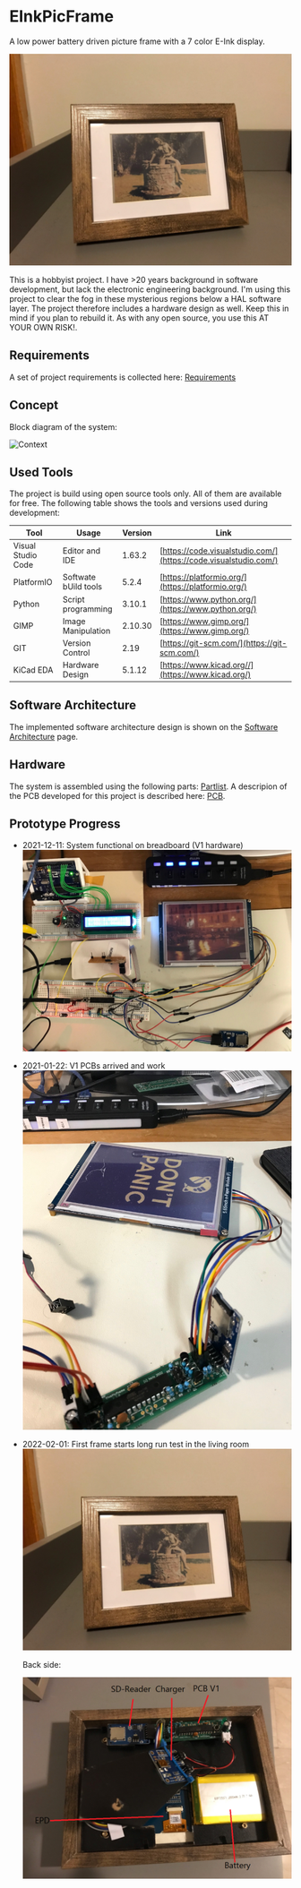 # EInkPicFrame

A low power battery driven picture frame with a 7 color E-Ink display.

![Frame One](design/history/frame1.png)

This is a hobbyist project. I have >20 years background in software development,
but lack the electronic engineering background. I'm using this project to
clear the fog in these mysterious regions below a HAL software layer. The project
therefore includes a hardware design as well. Keep this in mind if you plan to
rebuild it. As with any open source, you use this AT YOUR OWN RISK!.

## Requirements

A set of project requirements is collected here: [Requirements](design/Requirements.md)

## Concept

Block diagram of the system:

![Context](http://www.plantuml.com/plantuml/proxy?cache=no&src=https://raw.githubusercontent.com/nhjschulz/EInkPicFrame/master/design/plantuml/SwContext.plantuml)

## Used Tools

The project is build using open source tools only. All of them are available for free. The following table shows the tools and versions used during development:

|Tool                  |   Usage                   | Version   | Link                                                           |
|----------------------|---------------------------|-----------|---------------------------------------------------------------------|
| Visual Studio Code   | Editor and IDE            | 1.63.2    | [https://code.visualstudio.com/](https://code.visualstudio.com/)   |
| PlatformIO           | Softwate bUild tools      | 5.2.4     | [https://platformio.org/](https://platformio.org/)          |
| Python               | Script programming        | 3.10.1    | [https://www.python.org/](https://www.python.org/)                 |
| GIMP                 | Image Manipulation        | 2.10.30   | [https://www.gimp.org/](https://www.gimp.org/)                     |
| GIT                  | Version Control           | 2.19      | [https://git-scm.com/](https://git-scm.com/)                       |
| KiCad EDA            | Hardware Design           | 5.1.12    | [https://www.kicad.org//](https://www.kicad.org/)                  |

## Software Architecture

The implemented software architecture design is shown on the [Software Architecture](design/SwArchitecture.md) page.

## Hardware

The system is assembled using the following parts: [Partlist](design/Parts.md).
A descripion of the PCB developed for this project is described
here: [PCB](design/hardware.md).

## Prototype Progress

* 2021-12-11: System functional on breadboard (V1 hardware)
  ![breadboard](design/history/breadboard_v1.png)

* 2021-01-22: V1 PCBs arrived and work
  ![PCBv1](design/history/pcb_v1.png)

* 2022-02-01: First frame starts long run test in the living room
  ![Frame One](design/history/frame1.png)

  Back side:

  ![Back](design/history/frameBG.png)